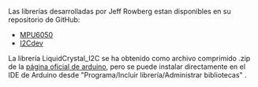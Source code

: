 Las librerías desarrolladas por Jeff Rowberg estan disponibles en su repositorio de GitHub:
- [MPU6050](https://github.com/jrowberg/i2cdevlib/tree/master/Arduino/MPU6050)
- [I2Cdev](https://github.com/jrowberg/i2cdevlib/tree/master/Arduino/I2Cdev)  

La librería LiquidCrystal_I2C se ha obtenido como archivo comprimido .zip de la [página oficial de arduino](https://reference.arduino.cc/reference/en/libraries/liquidcrystal-i2c/), pero se puede instalar directamente en el IDE de Arduino desde "Programa/Incluir librería/Administrar bibliotecas" .
